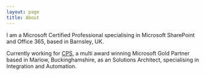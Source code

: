 ```yaml
---
layout: page
title: About
---
```


I am a Microsoft Certified Professional specialising in Microsoft SharePoint and Office 365, based in Barnsley, UK.

Currently working for [CPS](https://www.cps.co.uk "Corporate Project Solutions"), a multi award winning Microsoft Gold Partner based in Marlow, Buckinghamshire, as an Solutions Architect, specialising in Integration and Automation.
